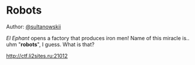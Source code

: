 # Robots
Author: [@sultanowskii](http://t.me/sultanowskii)

_El Ephant_ opens a factory that produces iron men! Name of this miracle is.. uhm "**robots**", I guess. What is that?

http://ctf.li2sites.ru:21012
